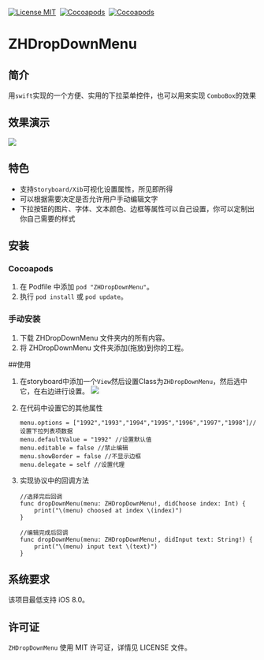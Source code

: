 [![License MIT](https://img.shields.io/badge/license-MIT-green.svg?style=flat)](LICENSE)&nbsp;
[![Cocoapods](https://camo.githubusercontent.com/f2bf3936c79baaf0e532a6a524b56ef6be5b78be/687474703a2f2f696d672e736869656c64732e696f2f636f636f61706f64732f762f5959546578742e7376673f7374796c653d666c6174)](http://cocoapods.org/?q=%20ZHDropDownMenu)&nbsp;
[![Cocoapods](http://img.shields.io/cocoapods/p/YYText.svg?style=flat)]()&nbsp;
# ZHDropDownMenu

## 简介
用`swift`实现的一个方便、实用的下拉菜单控件，也可以用来实现
`ComboBox`的效果
## 效果演示
![](ScreenShot/ScreenShot2.gif)
## 特色
 - 支持`Storyboard/Xib`可视化设置属性，所见即所得
 - 可以根据需要决定是否允许用户手动编辑文字
 - 下拉按钮的图片、字体、文本颜色、边框等属性可以自己设置，你可以定制出你自己需要的样式

## 安装

### Cocoapods

1. 在 Podfile 中添加 `pod "ZHDropDownMenu"`。
2. 执行 `pod install` 或 `pod update`。

### 手动安装

1. 下载 ZHDropDownMenu 文件夹内的所有内容。
2. 将 ZHDropDownMenu 文件夹添加(拖放)到你的工程。

##使用

1. 在storyboard中添加一个`View`然后设置Class为`ZHDropDownMenu`，然后选中它，在右边进行设置。
![](ScreenShot/ScreenShot1.png)


2. 在代码中设置它的其他属性

	```           
	menu.options = ["1992","1993","1994","1995","1996","1997","1998"]//设置下拉列表项数据
   menu.defaultValue = "1992" //设置默认值
   menu.editable = false //禁止编辑
   menu.showBorder = false //不显示边框
   menu.delegate = self //设置代理
   ```
   
   
3. 实现协议中的回调方法

	```    
	//选择完后回调
    func dropDownMenu(menu: ZHDropDownMenu!, didChoose index: Int) {
        print("\(menu) choosed at index \(index)")
    }
    
    //编辑完成后回调
    func dropDownMenu(menu: ZHDropDownMenu!, didInput text: String!) {
        print("\(menu) input text \(text)")
    }
    ```


## 系统要求
该项目最低支持 iOS 8.0。


## 许可证
`ZHDropDownMenu` 使用 MIT 许可证，详情见 LICENSE 文件。

